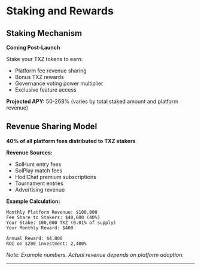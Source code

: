# Staking and Rewards

## Staking Mechanism

**Coming Post-Launch**

Stake your TXZ tokens to earn:
- Platform fee revenue sharing
- Bonus TXZ rewards
- Governance voting power multiplier
- Exclusive feature access

**Projected APY:** 50-268% (varies by total staked amount and platform revenue)

## Revenue Sharing Model

**40% of all platform fees distributed to TXZ stakers**

**Revenue Sources:**
- SolHunt entry fees
- SolPlay match fees
- HodlChat premium subscriptions
- Tournament entries
- Advertising revenue

**Example Calculation:**
```
Monthly Platform Revenue: $100,000
Fee Share to Stakers: $40,000 (40%)
Your Stake: 100,000 TXZ (0.01% of supply)
Your Monthly Reward: $400

Annual Reward: $4,800
ROI on $200 investment: 2,400%
```

*Note: Example numbers. Actual revenue depends on platform adoption.*

---
